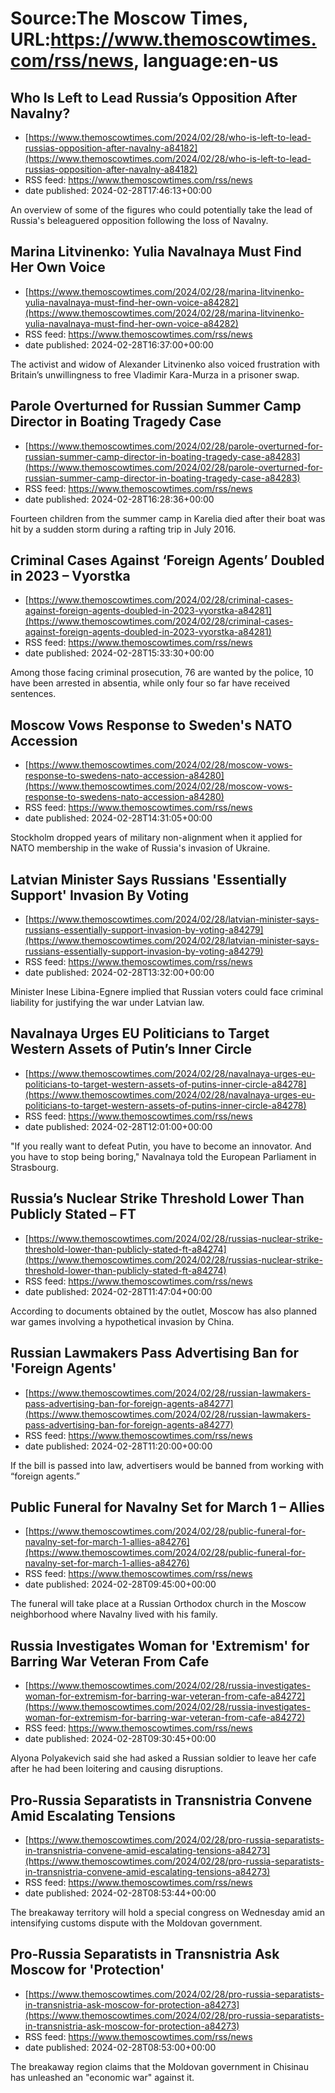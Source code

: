 # Source:The Moscow Times, URL:https://www.themoscowtimes.com/rss/news, language:en-us

## Who Is Left to Lead Russia’s Opposition After Navalny?
 - [https://www.themoscowtimes.com/2024/02/28/who-is-left-to-lead-russias-opposition-after-navalny-a84182](https://www.themoscowtimes.com/2024/02/28/who-is-left-to-lead-russias-opposition-after-navalny-a84182)
 - RSS feed: https://www.themoscowtimes.com/rss/news
 - date published: 2024-02-28T17:46:13+00:00

An overview of some of the figures who could potentially take the lead of Russia's beleaguered opposition following the loss of Navalny.

## Marina Litvinenko: Yulia Navalnaya Must Find Her Own Voice
 - [https://www.themoscowtimes.com/2024/02/28/marina-litvinenko-yulia-navalnaya-must-find-her-own-voice-a84282](https://www.themoscowtimes.com/2024/02/28/marina-litvinenko-yulia-navalnaya-must-find-her-own-voice-a84282)
 - RSS feed: https://www.themoscowtimes.com/rss/news
 - date published: 2024-02-28T16:37:00+00:00

The activist and widow of Alexander Litvinenko also voiced frustration with Britain’s unwillingness to free Vladimir Kara-Murza in a prisoner swap.

## Parole Overturned for Russian Summer Camp Director in Boating Tragedy Case
 - [https://www.themoscowtimes.com/2024/02/28/parole-overturned-for-russian-summer-camp-director-in-boating-tragedy-case-a84283](https://www.themoscowtimes.com/2024/02/28/parole-overturned-for-russian-summer-camp-director-in-boating-tragedy-case-a84283)
 - RSS feed: https://www.themoscowtimes.com/rss/news
 - date published: 2024-02-28T16:28:36+00:00

Fourteen children from the summer camp in Karelia died after their boat was hit by a sudden storm during a rafting trip in July 2016.

## Criminal Cases Against ‘Foreign Agents’ Doubled in 2023 – Vyorstka
 - [https://www.themoscowtimes.com/2024/02/28/criminal-cases-against-foreign-agents-doubled-in-2023-vyorstka-a84281](https://www.themoscowtimes.com/2024/02/28/criminal-cases-against-foreign-agents-doubled-in-2023-vyorstka-a84281)
 - RSS feed: https://www.themoscowtimes.com/rss/news
 - date published: 2024-02-28T15:33:30+00:00

Among those facing criminal prosecution, 76 are wanted by the police, 10 have been arrested in absentia, while only four so far have received sentences.

## Moscow Vows Response to Sweden's NATO Accession
 - [https://www.themoscowtimes.com/2024/02/28/moscow-vows-response-to-swedens-nato-accession-a84280](https://www.themoscowtimes.com/2024/02/28/moscow-vows-response-to-swedens-nato-accession-a84280)
 - RSS feed: https://www.themoscowtimes.com/rss/news
 - date published: 2024-02-28T14:31:05+00:00

Stockholm dropped years of military non-alignment when it applied for NATO membership in the wake of Russia's invasion of Ukraine.

## Latvian Minister Says Russians 'Essentially Support' Invasion By Voting
 - [https://www.themoscowtimes.com/2024/02/28/latvian-minister-says-russians-essentially-support-invasion-by-voting-a84279](https://www.themoscowtimes.com/2024/02/28/latvian-minister-says-russians-essentially-support-invasion-by-voting-a84279)
 - RSS feed: https://www.themoscowtimes.com/rss/news
 - date published: 2024-02-28T13:32:00+00:00

Minister Inese Libina-Egnere implied that Russian voters could face criminal liability for justifying the war under Latvian law.

## Navalnaya Urges EU Politicians to Target Western Assets of Putin’s Inner Circle
 - [https://www.themoscowtimes.com/2024/02/28/navalnaya-urges-eu-politicians-to-target-western-assets-of-putins-inner-circle-a84278](https://www.themoscowtimes.com/2024/02/28/navalnaya-urges-eu-politicians-to-target-western-assets-of-putins-inner-circle-a84278)
 - RSS feed: https://www.themoscowtimes.com/rss/news
 - date published: 2024-02-28T12:01:00+00:00

"If you really want to defeat Putin, you have to become an innovator. And you have to stop being boring," Navalnaya told the European Parliament in Strasbourg.

## Russia’s Nuclear Strike Threshold Lower Than Publicly Stated – FT
 - [https://www.themoscowtimes.com/2024/02/28/russias-nuclear-strike-threshold-lower-than-publicly-stated-ft-a84274](https://www.themoscowtimes.com/2024/02/28/russias-nuclear-strike-threshold-lower-than-publicly-stated-ft-a84274)
 - RSS feed: https://www.themoscowtimes.com/rss/news
 - date published: 2024-02-28T11:47:04+00:00

According to documents obtained by the outlet, Moscow has also planned war games involving a hypothetical invasion by China.

## Russian Lawmakers Pass Advertising Ban for 'Foreign Agents'
 - [https://www.themoscowtimes.com/2024/02/28/russian-lawmakers-pass-advertising-ban-for-foreign-agents-a84277](https://www.themoscowtimes.com/2024/02/28/russian-lawmakers-pass-advertising-ban-for-foreign-agents-a84277)
 - RSS feed: https://www.themoscowtimes.com/rss/news
 - date published: 2024-02-28T11:20:00+00:00

If the bill is passed into law, advertisers would be banned from working with “foreign agents.”

## Public Funeral for Navalny Set for March 1 – Allies
 - [https://www.themoscowtimes.com/2024/02/28/public-funeral-for-navalny-set-for-march-1-allies-a84276](https://www.themoscowtimes.com/2024/02/28/public-funeral-for-navalny-set-for-march-1-allies-a84276)
 - RSS feed: https://www.themoscowtimes.com/rss/news
 - date published: 2024-02-28T09:45:00+00:00

The funeral will take place at a Russian Orthodox church in the Moscow neighborhood where Navalny lived with his family.

## Russia Investigates Woman for 'Extremism' for Barring War Veteran From Cafe
 - [https://www.themoscowtimes.com/2024/02/28/russia-investigates-woman-for-extremism-for-barring-war-veteran-from-cafe-a84272](https://www.themoscowtimes.com/2024/02/28/russia-investigates-woman-for-extremism-for-barring-war-veteran-from-cafe-a84272)
 - RSS feed: https://www.themoscowtimes.com/rss/news
 - date published: 2024-02-28T09:30:45+00:00

Alyona Polyakevich said she had asked a Russian soldier to leave her cafe after he had been loitering and causing disruptions.

## Pro-Russia Separatists in Transnistria Convene Amid Escalating Tensions
 - [https://www.themoscowtimes.com/2024/02/28/pro-russia-separatists-in-transnistria-convene-amid-escalating-tensions-a84273](https://www.themoscowtimes.com/2024/02/28/pro-russia-separatists-in-transnistria-convene-amid-escalating-tensions-a84273)
 - RSS feed: https://www.themoscowtimes.com/rss/news
 - date published: 2024-02-28T08:53:44+00:00

The breakaway territory will hold a special congress on Wednesday amid an intensifying customs dispute with the Moldovan government.

## Pro-Russia Separatists in Transnistria Ask Moscow for 'Protection'
 - [https://www.themoscowtimes.com/2024/02/28/pro-russia-separatists-in-transnistria-ask-moscow-for-protection-a84273](https://www.themoscowtimes.com/2024/02/28/pro-russia-separatists-in-transnistria-ask-moscow-for-protection-a84273)
 - RSS feed: https://www.themoscowtimes.com/rss/news
 - date published: 2024-02-28T08:53:00+00:00

The breakaway region claims that the Moldovan government in Chisinau has unleashed an "economic war" against it.

